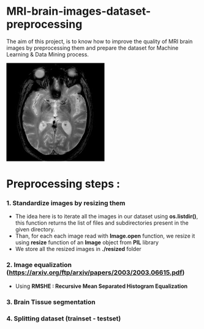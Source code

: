 # MRI-brain-images-dataset-preprocessing
The aim of this project, is to know how to improve the quality of MRI brain images by preprocessing them and prepare the dataset for Machine Learning &amp; Data Mining process.

![An example of an MRI Brain image](MRI_Brain_Image_Example.jpg)

# Preprocessing steps :
### 1. Standardize images by resizing them
- The idea here is to iterate all the images in our dataset using **os.listdir()**, this function returns the list of files and subdirectories present in the given directory.
- Than, for each each image read with **Image.open** function, we resize it using **resize** function of an **Image** object from **PIL** library
- We store all the resized images in **./resized** folder

### 2. Image equalization (https://arxiv.org/ftp/arxiv/papers/2003/2003.06615.pdf)
- Using **RMSHE : Recursive Mean Separated Histogram Equalization**

### 3. Brain Tissue segmentation
### 4. Splitting dataset (trainset - testset) 

